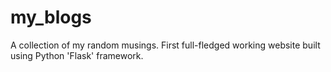 # my_blogs
A collection of my random musings. First full-fledged working website built using Python 'Flask' framework.
